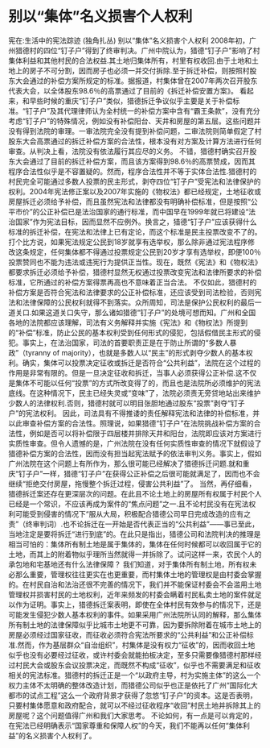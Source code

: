 # 别以“集体”名义损害个人权利

宪在:生活中的宪法踪迹 (独角扎丛)
别以“集体”名义损害个人权利
2008年初，广州猎德村的四位“钉子户”得到了终审判决。广州中院认为，猎德“钉子户”影响了村集体利益和其他村民的合法权益.其土地归集体所有，村里有权收回.由于土地和土地上的房子不可分割，因而房子也必须一并交付拆除.至于拆迁补偿，则按照村股东大会通过的补偿方案所规定的标准。据报道，村集体曾在2007年两次召开股东代表大会，以全体股东98.6％的高票通过了目前的《拆迁补偿安置方案》。
看起来，和早些时候的重庆“钉子户”类似，猎德拆迁争议似乎主要是关于补偿标准。“钉子户”及其代理律师认为全村统一的补偿方案中含有“霸王条款”，没有充分考虑“钉子户”的特殊情况，例如没有补偿阳台、天井和房屋的第五层。这些问题并没有得到法院的审理。一审法院完全没有提到补偿问题，二审法院则简单假定了村股东大会高票通过的拆迁补偿方案的合法性，根本没有对方案及计算方法进行任何审查。从判决上看，法院没有依法履行其应尽的义务。
不错，猎德村确实召开股东大会通过了目前的拆迁补偿方案，而且该方案得到98.6％的高票赞成，因而其程序合法性似乎是不容置疑的。然而，程序合法性并不等于实体合法性.猎德村的村民完全可能通过多数人投票的民主形式，剥夺四位“钉子户”受宪法和法律保护的权利。2004年宪法修正案以及2007年实施的《物权法》都已经规定，土地征收或房屋拆迁必须给予补偿，而且虽然宪法和法律都没有明确补偿标准，但是按照“公平市价”的公正补偿已是法治国家的通行标准，而中国早在1999年就已将建设“法治国家”作为宪法目标，因而显然不应例外。换言之，猎德“钉子户”应该获得什么标准的拆迁补偿，在宪法和法律上已有定论，而这个标准是民主投票改变不了的。打个比方说，如果宪法规定公民到18岁就享有选举权，那么除非通过宪法程序修改这条规定，任何集体都不得通过投票规定公民到20岁才享有选举权，即便100％投票赞同也不能为违法或违宪行为提供正当性。现在，既然《宪法》和《物权法》都要求拆迁必须给予补偿，猎德村显然无权通过投票改变宪法和法律所要求的补偿标准，它所通过的补偿方案得票再高也不意味着正当合法。
不仅如此，猎德村的补偿方案是否符合宪法和法律要求的公正补偿标准，还应该受到司法检验，否则宪法和法律保障的公民权利就得不到落实。众所周知，司法是保护公民权利的最后一道关口.如果这道关口失守，那么诸如猎德“钉子户”的处境可想而知。广州和全国各地的法院都应该理解，司法有义务解释并实施《宪法》和《物权法》所提到的“补偿”标准，防止公民的基本权利受到任何形式的侵犯，包括假借民主形式的侵犯。事实上，在法治国家，司法的首要职责正是在于防止所谓的“多数人暴政”（tyranny of majority），也就是多数人以“民主”的形式剥夺少数人的基本权利。确实，集体可以投票决定征收或拆迁是否符合“公共利益”，法院在这个过程的作用是非常有限的。但是一旦决定征收和拆迁，当事人必须获得公正补偿.这不仅是集体不可能以任何“投票”的方式所改变得了的，而且也是法院所必须维护的宪法底线。在这种情况下，民主已经失灵或“变味”了，法院必须责无旁贷地站出来维护少数人的法律权利.否则，猎德村就可以明目张胆地通过股东“投票”剥夺“钉子户”的宪法权利。
因此，司法具有不得推诿的责任解释宪法和法律的补偿标准，并以此审查补偿方案的合法性。照理说，如果猎德“钉子户”在法院挑战补偿方案的合法性，例如是否可以将补偿限于四层楼并排除天井和阳台，法院即应该对方案进行实质性审查。但令人遗憾的是，广州法院在没有任何实质性审查的情况下就假设了猎德补偿方案的合法性，因而没有担当起宪法赋予的依法审判义务。事实上，假如广州法院在这个问题上有所作为，那么很可能已经解决了猎德拆迁问题.就和重庆“钉子户”一样，猎德“钉子户”在获得公正补偿之后很可能就满足了，因而也不会继续“拒绝交付房屋，拖慢整个拆迁过程，侵害公共利益”了。
当然，再仔细看，猎德拆迁案还存在更深层次的问题。在此且不论土地上的房屋所有权属于村民个人已经是一个常识，不应该再成为案件的“焦点问题”之一.且不论村民没有在宪法权利可能受到侵害的情况下“服从大局，积极配合猎德公司早日完成改造的应有之责”（终审判词）.也不论拆迁在一开始是否代表正当的“公共利益”——事已至此，当地注定是要将拆迁“进行到底”的。在此只是指出，猎德公司和法院判决的推理是相当可怕的：集体所有制土地是属于集体的，集体在任何时候都可以收回属于它的土地，而其上的附着物似乎理所当然就得一并拆除了。试问这样一来，农民个人的承包地和宅基地还有什么法律保障？
我们知道，对于集体所有制土地，所有权未必那么重要，管理权往往更实在也更重要，而村集体土地的管理权是由村委会掌握的。在村民自治和法治还很不完善的情况下，我们并不能保证村委会不会滥用土地管理权并损害村民的土地权利，近年来频发的村委会瞒着村民私卖土地的案件就足以作为证明。事实上，猎德拆迁案表明，即使在全体村民有效参与的情况下，还是可能发生侵犯少数人基本权利的事件。如果采用广州法院所认同的解释，那么集体所有制土地的法律保障似乎比城市土地更不可靠，因为要拆除附着在城市土地上的房屋必须经过国家征收，而征收必须符合宪法所要求的“公共利益”和公正补偿标准.然而，作为基层群众“自治组织”，村集体是没有权力“征收”的，因而收回土地似乎也没有必要经过征收，或许村委会就能拍板决定，至多只需要像猎德村那样经过村民大会或股东会议投票决定，而既然不构成“征收”，似乎也不需要满足和征收相关的宪法标准。猎德村的拆迁正是一个“以政府主导，村为实施主体”的这么一个权力主体不太明确的整体改造计划，而猎德公司似乎也正是依托了广州“国际化大都市的试点工程”这么一个政府背景才获得了忽悠“钉子户”的资本。这是否表明，只要村集体愿意和政府配合，就可以不经过征收程序“收回”村民土地并拆除其上的房屋呢？这个问题值得广州和我们大家思考。
不论如何，有一点是可以肯定的，在宪法已经明确表示“国家尊重和保障人权”的今天，我们不能再以任何“集体利益”的名义损害个人权利了。